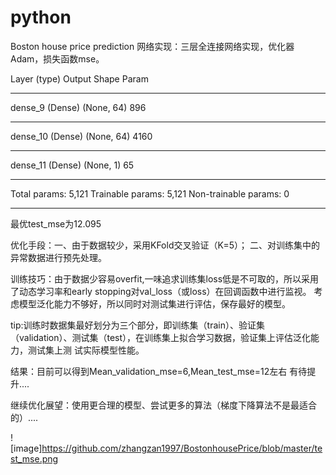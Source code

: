 # python
Boston house price prediction
网络实现：三层全连接网络实现，优化器Adam，损失函数mse。

Layer (type)                 Output Shape              Param
_________________________________________________________________
dense_9 (Dense) 		  (None, 64)                896       
_________________________________________________________________
dense_10 (Dense)             (None, 64)                4160      
_________________________________________________________________
dense_11 (Dense)             (None, 1)                 65        
_________________________________________________________________
Total params: 5,121
Trainable params: 5,121
Non-trainable params: 0
_________________________________________________________________
最优test_mse为12.095

优化手段：一、由于数据较少，采用KFold交叉验证（K=5）；
         二、对训练集中的异常数据进行预先处理。
         
训练技巧：由于数据少容易overfit,一味追求训练集loss低是不可取的，所以采用了动态学习率和early stopping对val_loss（或loss）在回调函数中进行监视。
         考虑模型泛化能力不够好，所以同时对测试集进行评估，保存最好的模型。
         
tip:训练时数据集最好划分为三个部分，即训练集（train）、验证集（validation）、测试集（test），在训练集上拟合学习数据，验证集上评估泛化能力，测试集上测     试实际模型性能。

结果：目前可以得到Mean_validation_mse=6,Mean_test_mse=12左右   有待提升....

继续优化展望：使用更合理的模型、尝试更多的算法（梯度下降算法不是最适合的）....

![image]https://github.com/zhangzan1997/BostonhousePrice/blob/master/test_mse.png

